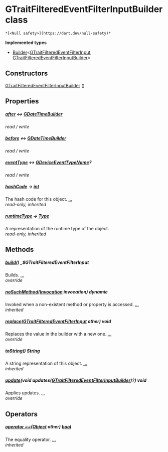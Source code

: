 


# GTraitFilteredEventFilterInputBuilder class






    *[<Null safety>](https://dart.dev/null-safety)*






**Implemented types**

- [Builder](https://pub.dev/documentation/built_value/8.1.3/built_value/Builder-class.html)&lt;[GTraitFilteredEventFilterInput](../third_party_yonomi_graphql_schema_schema.docs.schema.gql/GTraitFilteredEventFilterInput-class.md), [GTraitFilteredEventFilterInputBuilder](../third_party_yonomi_graphql_schema_schema.docs.schema.gql/GTraitFilteredEventFilterInputBuilder-class.md)>





## Constructors

[GTraitFilteredEventFilterInputBuilder](../third_party_yonomi_graphql_schema_schema.docs.schema.gql/GTraitFilteredEventFilterInputBuilder/GTraitFilteredEventFilterInputBuilder.md) ()

    


## Properties

##### [after](../third_party_yonomi_graphql_schema_schema.docs.schema.gql/GTraitFilteredEventFilterInputBuilder/after.md) &#8596; [GDateTimeBuilder](../third_party_yonomi_graphql_schema_schema.docs.schema.gql/GDateTimeBuilder-class.md)



   
_read / write_



##### [before](../third_party_yonomi_graphql_schema_schema.docs.schema.gql/GTraitFilteredEventFilterInputBuilder/before.md) &#8596; [GDateTimeBuilder](../third_party_yonomi_graphql_schema_schema.docs.schema.gql/GDateTimeBuilder-class.md)



   
_read / write_



##### [eventType](../third_party_yonomi_graphql_schema_schema.docs.schema.gql/GTraitFilteredEventFilterInputBuilder/eventType.md) &#8596; [GDeviceEventTypeName](../third_party_yonomi_graphql_schema_schema.docs.schema.gql/GDeviceEventTypeName-class.md)?



   
_read / write_



##### [hashCode](https://api.flutter.dev/flutter/dart-core/Object/hashCode.html) &#8594; [int](https://api.flutter.dev/flutter/dart-core/int-class.html)



The hash code for this object. [...](https://api.flutter.dev/flutter/dart-core/Object/hashCode.html)  
_read-only, inherited_



##### [runtimeType](https://api.flutter.dev/flutter/dart-core/Object/runtimeType.html) &#8594; [Type](https://api.flutter.dev/flutter/dart-core/Type-class.html)



A representation of the runtime type of the object.   
_read-only, inherited_




## Methods

##### [build](../third_party_yonomi_graphql_schema_schema.docs.schema.gql/GTraitFilteredEventFilterInputBuilder/build.md)() _$GTraitFilteredEventFilterInput



Builds. [...](../third_party_yonomi_graphql_schema_schema.docs.schema.gql/GTraitFilteredEventFilterInputBuilder/build.md)  
_override_



##### [noSuchMethod](https://api.flutter.dev/flutter/dart-core/Object/noSuchMethod.html)([Invocation](https://api.flutter.dev/flutter/dart-core/Invocation-class.html) invocation) dynamic



Invoked when a non-existent method or property is accessed. [...](https://api.flutter.dev/flutter/dart-core/Object/noSuchMethod.html)  
_inherited_



##### [replace](../third_party_yonomi_graphql_schema_schema.docs.schema.gql/GTraitFilteredEventFilterInputBuilder/replace.md)([GTraitFilteredEventFilterInput](../third_party_yonomi_graphql_schema_schema.docs.schema.gql/GTraitFilteredEventFilterInput-class.md) other) void



Replaces the value in the builder with a new one. [...](../third_party_yonomi_graphql_schema_schema.docs.schema.gql/GTraitFilteredEventFilterInputBuilder/replace.md)  
_override_



##### [toString](https://api.flutter.dev/flutter/dart-core/Object/toString.html)() [String](https://api.flutter.dev/flutter/dart-core/String-class.html)



A string representation of this object. [...](https://api.flutter.dev/flutter/dart-core/Object/toString.html)  
_inherited_



##### [update](../third_party_yonomi_graphql_schema_schema.docs.schema.gql/GTraitFilteredEventFilterInputBuilder/update.md)(void updates([GTraitFilteredEventFilterInputBuilder](../third_party_yonomi_graphql_schema_schema.docs.schema.gql/GTraitFilteredEventFilterInputBuilder-class.md))?) void



Applies updates. [...](../third_party_yonomi_graphql_schema_schema.docs.schema.gql/GTraitFilteredEventFilterInputBuilder/update.md)  
_override_




## Operators

##### [operator ==](https://api.flutter.dev/flutter/dart-core/Object/operator_equals.html)([Object](https://api.flutter.dev/flutter/dart-core/Object-class.html) other) [bool](https://api.flutter.dev/flutter/dart-core/bool-class.html)



The equality operator. [...](https://api.flutter.dev/flutter/dart-core/Object/operator_equals.html)  
_inherited_











